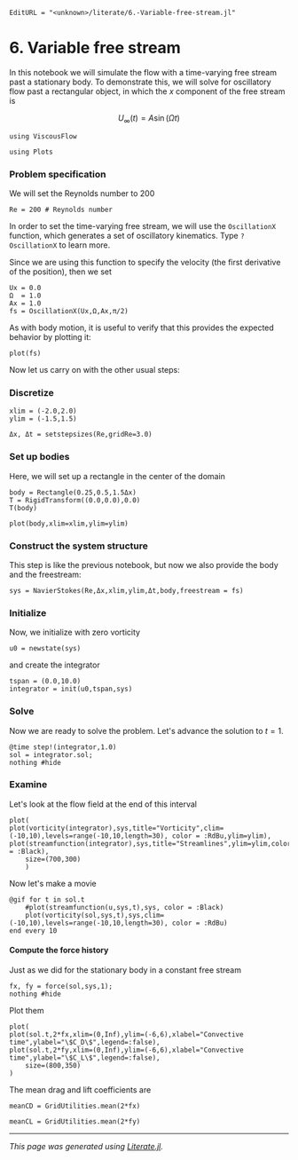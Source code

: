 ```@meta
EditURL = "<unknown>/literate/6.-Variable-free-stream.jl"
```

# 6. Variable free stream
In this notebook we will simulate the flow with a time-varying free stream past a
stationary body. To demonstrate this, we will solve for oscillatory flow past a
rectangular object, in which the $x$ component of the free stream is

$$U_\infty(t) = A \sin(\Omega t)$$

```@example 6.-Variable-free-stream
using ViscousFlow
```

```@example 6.-Variable-free-stream
using Plots
```

### Problem specification
We will set the Reynolds number to 200

```@example 6.-Variable-free-stream
Re = 200 # Reynolds number
```

In order to set the time-varying free stream, we will use the `OscillationX` function,
which generates a set of oscillatory kinematics. Type `?OscillationX` to
learn more.

Since we are using this function to specify the velocity (the first derivative of
the position), then we set

```@example 6.-Variable-free-stream
Ux = 0.0
Ω  = 1.0
Ax = 1.0
fs = OscillationX(Ux,Ω,Ax,π/2)
```

As with body motion, it is useful to verify that this provides the expected behavior
by plotting it:

```@example 6.-Variable-free-stream
plot(fs)
```

Now let us carry on with the other usual steps:

### Discretize

```@example 6.-Variable-free-stream
xlim = (-2.0,2.0)
ylim = (-1.5,1.5)

Δx, Δt = setstepsizes(Re,gridRe=3.0)
```

### Set up bodies
Here, we will set up a rectangle in the center of the domain

```@example 6.-Variable-free-stream
body = Rectangle(0.25,0.5,1.5Δx)
T = RigidTransform((0.0,0.0),0.0)
T(body)
```

```@example 6.-Variable-free-stream
plot(body,xlim=xlim,ylim=ylim)
```

### Construct the system structure
This step is like the previous notebook, but now we also provide the body and the freestream:

```@example 6.-Variable-free-stream
sys = NavierStokes(Re,Δx,xlim,ylim,Δt,body,freestream = fs)
```

### Initialize
Now, we initialize with zero vorticity

```@example 6.-Variable-free-stream
u0 = newstate(sys)
```

and create the integrator

```@example 6.-Variable-free-stream
tspan = (0.0,10.0)
integrator = init(u0,tspan,sys)
```

### Solve
Now we are ready to solve the problem. Let's advance the solution to $t = 1$.

```@example 6.-Variable-free-stream
@time step!(integrator,1.0)
sol = integrator.sol;
nothing #hide
```

### Examine
Let's look at the flow field at the end of this interval

```@example 6.-Variable-free-stream
plot(
plot(vorticity(integrator),sys,title="Vorticity",clim=(-10,10),levels=range(-10,10,length=30), color = :RdBu,ylim=ylim),
plot(streamfunction(integrator),sys,title="Streamlines",ylim=ylim,color = :Black),
    size=(700,300)
    )
```

Now let's make a movie

```@example 6.-Variable-free-stream
@gif for t in sol.t
    #plot(streamfunction(u,sys,t),sys, color = :Black)
    plot(vorticity(sol,sys,t),sys,clim=(-10,10),levels=range(-10,10,length=30), color = :RdBu)
end every 10
```

#### Compute the force history
Just as we did for the stationary body in a constant free stream

```@example 6.-Variable-free-stream
fx, fy = force(sol,sys,1);
nothing #hide
```

Plot them

```@example 6.-Variable-free-stream
plot(
plot(sol.t,2*fx,xlim=(0,Inf),ylim=(-6,6),xlabel="Convective time",ylabel="\$C_D\$",legend=:false),
plot(sol.t,2*fy,xlim=(0,Inf),ylim=(-6,6),xlabel="Convective time",ylabel="\$C_L\$",legend=:false),
    size=(800,350)
)
```

The mean drag and lift coefficients are

```@example 6.-Variable-free-stream
meanCD = GridUtilities.mean(2*fx)
```

```@example 6.-Variable-free-stream
meanCL = GridUtilities.mean(2*fy)
```

---

*This page was generated using [Literate.jl](https://github.com/fredrikekre/Literate.jl).*

